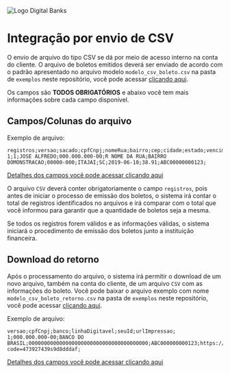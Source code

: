 ![Logo Digital Banks](https://i.imgur.com/LI7isN8.png?raw=true)
# Integração por envio de CSV
O envio de arquivo do tipo CSV se dá por meio de acesso interno na conta do cliente. O arquivo de boletos emitidos deverá ser enviado de acordo com o padrão apresentado no arquivo modelo `modelo_csv_boleto.csv` na pasta de `exemplos` neste repositório, você pode acessar [clicando aqui](https://github.com/DigitalBanks/manual-integracao-boletos/tree/master/exemplos).

Os campos são **TODOS OBRIGATÓRIOS** e abaixo você tem mais informações sobre cada campo disponível.

## Campos/Colunas do arquivo
Exemplo de arquivo:
```csv
registros;versao;sacado;cpfCnpj;nomeRua;bairro;cep;cidade;estado;vencimento;valor;seuId;
1;1;JOSE ALFREDO;000.000.000-00;R NOME DA RUA;BAIRRO DOMONSTRACAO;00000-000;ITAJAI;SC;2019-06-10;38.91;ABC00000000123;
```

[Detalhes dos campos você pode acessar clicando aqui](https://github.com/DigitalBanks/manual-integracao-boletos/blob/master/FIELDS.md)

O arquivo `CSV` deverá conter obrigatoriamente o campo `registros`, pois antes de iniciar o processo de emissão dos boletos, o sistema irá contar o total de registros identificados no arquivos e irá comparar com o total que você informou para garantir que a quantidade de boletos seja a mesma.

Se todos os registros forem válidos e as informações válidas, o sistema iniciará o procedimento de emissão dos boletos junto a instituição financeira.

## Download do retorno
Após o processamento do arquivo, o sistema irá permitir o download de um novo arquivo, também na conta do cliente, de um arquivo `CSV` com as informações do boleto. Você pode baixar o arquivo exemplo com nome `modelo_csv_boleto_retorno.csv` na pasta de `exemplos` neste repositório, você pode acessar [clicando aqui](https://github.com/DigitalBanks/manual-integracao-boletos/tree/master/exemplos).

Exemplo de arquivo:
```csv
versao;cpfCnpj;banco;linhaDigitavel;seuId;urlImpressao;
1;000.000.000-00;BANCO DO BRASIL;000000000000000000000000000000000000000;ABC000000000123;https://server.nomedainstituicao.com/api/exemplo/emissao/boleto?code=473927439s9d8dddaf;
```

[Detalhes dos campos você pode acessar clicando aqui](https://github.com/DigitalBanks/manual-integracao-boletos/blob/master/FIELDS.md)
